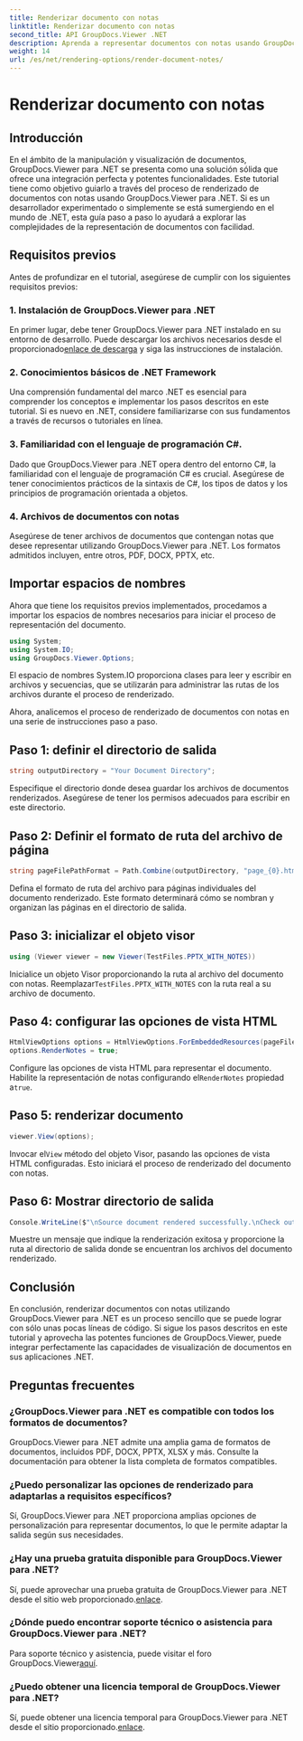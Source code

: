 ```yaml
---
title: Renderizar documento con notas
linktitle: Renderizar documento con notas
second_title: API GroupDocs.Viewer .NET
description: Aprenda a representar documentos con notas usando GroupDocs.Viewer para .NET. Tutorial paso a paso para una integración perfecta en sus aplicaciones .NET.
weight: 14
url: /es/net/rendering-options/render-document-notes/
---
```


# Renderizar documento con notas

## Introducción
En el ámbito de la manipulación y visualización de documentos, GroupDocs.Viewer para .NET se presenta como una solución sólida que ofrece una integración perfecta y potentes funcionalidades. Este tutorial tiene como objetivo guiarlo a través del proceso de renderizado de documentos con notas usando GroupDocs.Viewer para .NET. Si es un desarrollador experimentado o simplemente se está sumergiendo en el mundo de .NET, esta guía paso a paso lo ayudará a explorar las complejidades de la representación de documentos con facilidad.
## Requisitos previos
Antes de profundizar en el tutorial, asegúrese de cumplir con los siguientes requisitos previos:
### 1. Instalación de GroupDocs.Viewer para .NET
 En primer lugar, debe tener GroupDocs.Viewer para .NET instalado en su entorno de desarrollo. Puede descargar los archivos necesarios desde el proporcionado[enlace de descarga](https://releases.groupdocs.com/viewer/net/) y siga las instrucciones de instalación.
### 2. Conocimientos básicos de .NET Framework
Una comprensión fundamental del marco .NET es esencial para comprender los conceptos e implementar los pasos descritos en este tutorial. Si es nuevo en .NET, considere familiarizarse con sus fundamentos a través de recursos o tutoriales en línea.
### 3. Familiaridad con el lenguaje de programación C#.
Dado que GroupDocs.Viewer para .NET opera dentro del entorno C#, la familiaridad con el lenguaje de programación C# es crucial. Asegúrese de tener conocimientos prácticos de la sintaxis de C#, los tipos de datos y los principios de programación orientada a objetos.
### 4. Archivos de documentos con notas
Asegúrese de tener archivos de documentos que contengan notas que desee representar utilizando GroupDocs.Viewer para .NET. Los formatos admitidos incluyen, entre otros, PDF, DOCX, PPTX, etc.

## Importar espacios de nombres
Ahora que tiene los requisitos previos implementados, procedamos a importar los espacios de nombres necesarios para iniciar el proceso de representación del documento.

```csharp
using System;
using System.IO;
using GroupDocs.Viewer.Options;
```
El espacio de nombres System.IO proporciona clases para leer y escribir en archivos y secuencias, que se utilizarán para administrar las rutas de los archivos durante el proceso de renderizado.

Ahora, analicemos el proceso de renderizado de documentos con notas en una serie de instrucciones paso a paso.
## Paso 1: definir el directorio de salida
```csharp
string outputDirectory = "Your Document Directory";
```
Especifique el directorio donde desea guardar los archivos de documentos renderizados. Asegúrese de tener los permisos adecuados para escribir en este directorio.
## Paso 2: Definir el formato de ruta del archivo de página
```csharp
string pageFilePathFormat = Path.Combine(outputDirectory, "page_{0}.html");
```
Defina el formato de ruta del archivo para páginas individuales del documento renderizado. Este formato determinará cómo se nombran y organizan las páginas en el directorio de salida.
## Paso 3: inicializar el objeto visor
```csharp
using (Viewer viewer = new Viewer(TestFiles.PPTX_WITH_NOTES))
```
 Inicialice un objeto Visor proporcionando la ruta al archivo del documento con notas. Reemplazar`TestFiles.PPTX_WITH_NOTES` con la ruta real a su archivo de documento.
## Paso 4: configurar las opciones de vista HTML
```csharp
HtmlViewOptions options = HtmlViewOptions.ForEmbeddedResources(pageFilePathFormat);
options.RenderNotes = true;
```
 Configure las opciones de vista HTML para representar el documento. Habilite la representación de notas configurando el`RenderNotes` propiedad a`true`.
## Paso 5: renderizar documento
```csharp
viewer.View(options);
```
 Invocar el`View` método del objeto Visor, pasando las opciones de vista HTML configuradas. Esto iniciará el proceso de renderizado del documento con notas.
## Paso 6: Mostrar directorio de salida
```csharp
Console.WriteLine($"\nSource document rendered successfully.\nCheck output in {outputDirectory}.");
```
Muestre un mensaje que indique la renderización exitosa y proporcione la ruta al directorio de salida donde se encuentran los archivos del documento renderizado.

## Conclusión
En conclusión, renderizar documentos con notas utilizando GroupDocs.Viewer para .NET es un proceso sencillo que se puede lograr con sólo unas pocas líneas de código. Si sigue los pasos descritos en este tutorial y aprovecha las potentes funciones de GroupDocs.Viewer, puede integrar perfectamente las capacidades de visualización de documentos en sus aplicaciones .NET.
## Preguntas frecuentes
### ¿GroupDocs.Viewer para .NET es compatible con todos los formatos de documentos?
GroupDocs.Viewer para .NET admite una amplia gama de formatos de documentos, incluidos PDF, DOCX, PPTX, XLSX y más. Consulte la documentación para obtener la lista completa de formatos compatibles.
### ¿Puedo personalizar las opciones de renderizado para adaptarlas a requisitos específicos?
Sí, GroupDocs.Viewer para .NET proporciona amplias opciones de personalización para representar documentos, lo que le permite adaptar la salida según sus necesidades.
### ¿Hay una prueba gratuita disponible para GroupDocs.Viewer para .NET?
 Sí, puede aprovechar una prueba gratuita de GroupDocs.Viewer para .NET desde el sitio web proporcionado.[enlace](https://releases.groupdocs.com/).
### ¿Dónde puedo encontrar soporte técnico o asistencia para GroupDocs.Viewer para .NET?
 Para soporte técnico y asistencia, puede visitar el foro GroupDocs.Viewer[aquí](https://forum.groupdocs.com/c/viewer/9).
### ¿Puedo obtener una licencia temporal de GroupDocs.Viewer para .NET?
 Sí, puede obtener una licencia temporal para GroupDocs.Viewer para .NET desde el sitio proporcionado.[enlace](https://purchase.groupdocs.com/temporary-license/).